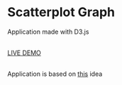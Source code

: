 <h1>Scatterplot Graph</h1>

<p>Application made with D3.js</p>
<br>
<a href="">LIVE DEMO</a>
<br>
<br>
<p>Application is based on <a href="https://www.freecodecamp.org/learn/data-visualization/data-visualization-projects/visualize-data-with-a-scatterplot-graph">this</a> idea</p>
